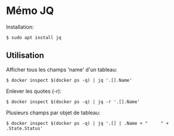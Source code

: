 # Mémo JQ

Installation:

	$ sudo apt install jq


## Utilisation

Afficher tous les champs 'name' d'un tableau:

	$ docker inspect $(docker ps -q) | jq '.[].Name' 

Enlever les quotes (-r):

	$ docker inspect $(docker ps -q) | jq -r '.[].Name'

Plusieurs champs par objet de tableau:

	$ docker inspect $(docker ps -q) | jq '.[] | .Name + "     " + .State.Status'

